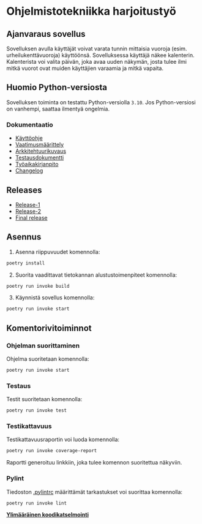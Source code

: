 # Ohjelmistotekniikka harjoitustyö

## Ajanvaraus sovellus

Sovelluksen avulla käyttäjät voivat varata tunnin mittaisia vuoroja (esim. urheilukenttävuoroja) käyttöönsä. Sovelluksessa käyttäjä näkee kalenterin. Kalenterista voi valita päivän, joka avaa uuden näkymän, josta tulee ilmi mitkä vuorot ovat muiden käyttäjien varaamia ja mitkä vapaita.

## Huomio Python-versiosta

Sovelluksen toiminta on testattu Python-versiolla `3.10`. Jos Python-versiosi on vanhempi, saattaa ilmentyä ongelmia.


### Dokumentaatio

* [Käyttöohje](./dokumentaatio/kayttoohje.md)
* [Vaatimusmäärittely](./dokumentaatio/vaatimusmaarittely.md)
* [Arkkitehtuurikuvaus](./dokumentaatio/arkkitehtuuri.md)
* [Testausdokumentti](./dokumentaatio/testaus.md)
* [Työaikakirjanpito](./dokumentaatio/tuntikirjanpito.md)
* [Changelog](./dokumentaatio/changelog.md)

## Releases

* [Release-1](https://github.com/levomaaa/ot-harjoitustyo/releases/tag/viikko5)
* [Release-2](https://github.com/levomaaa/ot-harjoitustyo/releases/tag/viikko6)
* [Final release](https://github.com/levomaaa/ot-harjoitustyo/releases/tag/loppupalautus)

## Asennus

1. Asenna riippuvuudet komennolla:

```bash
poetry install
```

2. Suorita vaadittavat tietokannan alustustoimenpiteet komennolla:

```bash
poetry run invoke build
```

3. Käynnistä sovellus komennolla:

```bash
poetry run invoke start
```

## Komentorivitoiminnot

### Ohjelman suorittaminen

Ohjelma suoritetaan komennolla:

```bash
poetry run invoke start
```

### Testaus

Testit suoritetaan komennolla:

```bash
poetry run invoke test
```

### Testikattavuus

Testikattavuusraportin voi luoda komennolla:

```bash
poetry run invoke coverage-report
```

Raportti generoituu linkkiin, joka tulee komennon suoritettua näkyviin.

### Pylint

Tiedoston [.pylintrc](./.pylintrc) määrittämät tarkastukset voi suorittaa komennolla:

```bash
poetry run invoke lint
```
**[Ylimääräinen koodikatselmointi](https://github.com/jakubgrad/ot-harjoitustyo)**